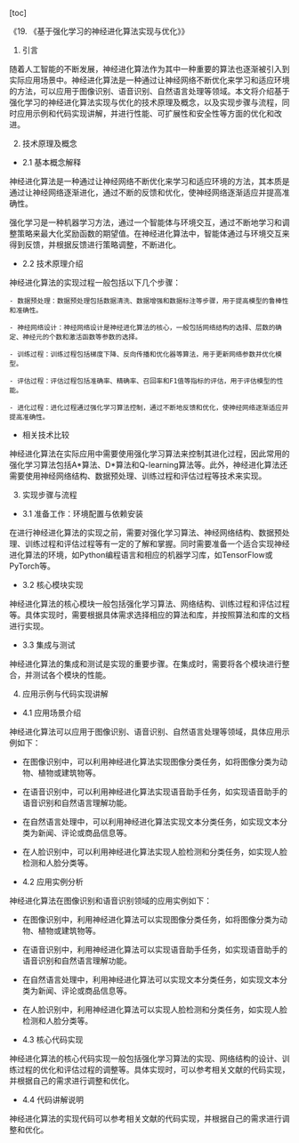 
[toc]                    
                
                
《19. 《基于强化学习的神经进化算法实现与优化》》

1. 引言

随着人工智能的不断发展，神经进化算法作为其中一种重要的算法也逐渐被引入到实际应用场景中。神经进化算法是一种通过让神经网络不断优化来学习和适应环境的方法，可以应用于图像识别、语音识别、自然语言处理等领域。本文将介绍基于强化学习的神经进化算法实现与优化的技术原理及概念，以及实现步骤与流程，同时应用示例和代码实现讲解，并进行性能、可扩展性和安全性等方面的优化和改进。

2. 技术原理及概念

- 2.1 基本概念解释

神经进化算法是一种通过让神经网络不断优化来学习和适应环境的方法，其本质是通过让神经网络逐渐进化，通过不断的反馈和优化，使神经网络逐渐适应并提高准确性。

强化学习是一种机器学习方法，通过一个智能体与环境交互，通过不断地学习和调整策略来最大化奖励函数的期望值。在神经进化算法中，智能体通过与环境交互来得到反馈，并根据反馈进行策略调整，不断进化。

- 2.2 技术原理介绍

神经进化算法的实现过程一般包括以下几个步骤：

    - 数据预处理：数据预处理包括数据清洗、数据增强和数据标注等步骤，用于提高模型的鲁棒性和准确性。

    - 神经网络设计：神经网络设计是神经进化算法的核心，一般包括网络结构的选择、层数的确定、神经元的个数和激活函数等参数的选择。

    - 训练过程：训练过程包括梯度下降、反向传播和优化器等算法，用于更新网络参数并优化模型。

    - 评估过程：评估过程包括准确率、精确率、召回率和F1值等指标的评估，用于评估模型的性能。

    - 进化过程：进化过程通过强化学习算法控制，通过不断地反馈和优化，使神经网络逐渐适应并提高准确性。

- 相关技术比较

神经进化算法在实际应用中需要使用强化学习算法来控制其进化过程，因此常用的强化学习算法包括A\*算法、D\*算法和Q-learning算法等。此外，神经进化算法还需要使用神经网络结构、数据预处理、训练过程和评估过程等技术来实现。

3. 实现步骤与流程

- 3.1 准备工作：环境配置与依赖安装

在进行神经进化算法的实现之前，需要对强化学习算法、神经网络结构、数据预处理、训练过程和评估过程等有一定的了解和掌握。同时需要准备一个适合实现神经进化算法的环境，如Python编程语言和相应的机器学习库，如TensorFlow或PyTorch等。

- 3.2 核心模块实现

神经进化算法的核心模块一般包括强化学习算法、网络结构、训练过程和评估过程等。具体实现时，需要根据具体需求选择相应的算法和库，并按照算法和库的文档进行实现。

- 3.3 集成与测试

神经进化算法的集成和测试是实现的重要步骤。在集成时，需要将各个模块进行整合，并测试各个模块的性能。

4. 应用示例与代码实现讲解

- 4.1 应用场景介绍

神经进化算法可以应用于图像识别、语音识别、自然语言处理等领域，具体应用示例如下：

   - 在图像识别中，可以利用神经进化算法实现图像分类任务，如将图像分类为动物、植物或建筑物等。

   - 在语音识别中，可以利用神经进化算法实现语音助手任务，如实现语音助手的语音识别和自然语言理解功能。

   - 在自然语言处理中，可以利用神经进化算法实现文本分类任务，如实现文本分类为新闻、评论或商品信息等。

   - 在人脸识别中，可以利用神经进化算法实现人脸检测和分类任务，如实现人脸检测和人脸分类等。

- 4.2 应用实例分析

神经进化算法在图像识别和语音识别领域的应用实例如下：

   - 在图像识别中，利用神经进化算法可以实现图像分类任务，如将图像分类为动物、植物或建筑物等。

   - 在语音识别中，利用神经进化算法可以实现语音助手任务，如实现语音助手的语音识别和自然语言理解功能。

   - 在自然语言处理中，利用神经进化算法可以实现文本分类任务，如实现文本分类为新闻、评论或商品信息等。

   - 在人脸识别中，利用神经进化算法可以实现人脸检测和分类任务，如实现人脸检测和人脸分类等。

- 4.3 核心代码实现

神经进化算法的核心代码实现一般包括强化学习算法的实现、网络结构的设计、训练过程的优化和评估过程的调整等。具体实现时，可以参考相关文献的代码实现，并根据自己的需求进行调整和优化。

- 4.4 代码讲解说明

神经进化算法的实现代码可以参考相关文献的代码实现，并根据自己的需求进行调整和优化。

